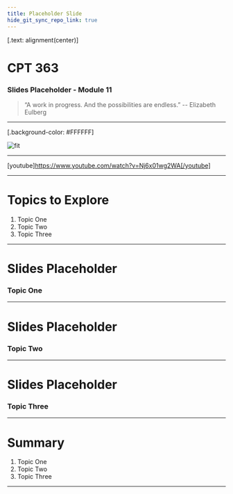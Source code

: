 ```yaml
---
title: Placeholder Slide
hide_git_sync_repo_link: true
---
```


[.text: alignment(center)]

# CPT 363

### Slides Placeholder - Module 11

> “A work in progress. And the possibilities are endless.”
-- Elizabeth Eulberg

---

[.background-color: #FFFFFF]

![fit](https://hibbittsdesign.org/images/ux-toolkit-8-no-numbers.png "Diagram of user experience design process/techniques")

---

[youtube]https://www.youtube.com/watch?v=Nj6x01wg2WA[/youtube]

---

# Topics to Explore
1. Topic One  
2. Topic Two   
3. Topic Three  

---

# Slides Placeholder

### Topic One

---

# Slides Placeholder

### Topic Two

---

# Slides Placeholder

### Topic Three

---

# Summary
1. Topic One  
2. Topic Two   
3. Topic Three  

---

